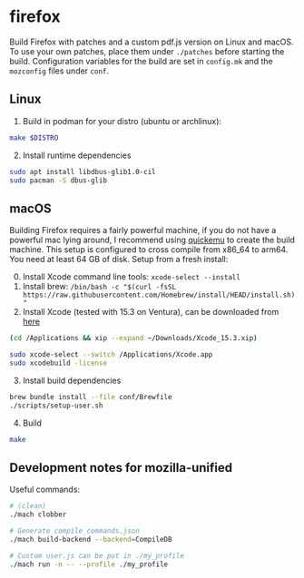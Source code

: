 # firefox
Build Firefox with patches and a custom pdf.js version on Linux and macOS. To
use your own patches, place them under `./patches` before starting the build.
Configuration variables for the build are set in `config.mk` and the
`mozconfig` files under `conf`.

## Linux
1. Build in podman for your distro (ubuntu or archlinux):
```bash
make $DISTRO
```

2. Install runtime dependencies
```bash
sudo apt install libdbus-glib1.0-cil
sudo pacman -S dbus-glib
```

## macOS
Building Firefox requires a fairly powerful machine, if you do not have a
powerful mac lying around, I recommend using
[quickemu](https://github.com/quickemu-project/quickemu) to create the build
machine. This setup is configured to cross compile from x86_64 to arm64.
You need at least 64 GB of disk. Setup from a fresh install:

0. Install Xcode command line tools: `xcode-select --install`
1. Install brew: `/bin/bash -c "$(curl -fsSL https://raw.githubusercontent.com/Homebrew/install/HEAD/install.sh)"`
2. Install Xcode (tested with 15.3 on Ventura), can be downloaded from [here](https://xcodereleases.com/)
```bash
(cd /Applications && xip --expand ~/Downloads/Xcode_15.3.xip)

sudo xcode-select --switch /Applications/Xcode.app
sudo xcodebuild -license
```
3. Install build dependencies
```bash
brew bundle install --file conf/Brewfile
./scripts/setup-user.sh
```
4. Build
```bash
make
```


## Development notes for mozilla-unified
Useful commands:
```bash
# (clean)
./mach clobber

# Generate compile_commands.json
./mach build-backend --backend=CompileDB

# Custom user.js can be put in ./my_profile
./mach run -n -- --profile ./my_profile
```
